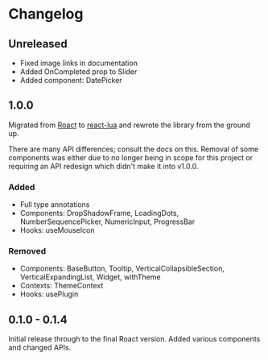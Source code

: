 # Changelog

## Unreleased

-   Fixed image links in documentation
-   Added OnCompleted prop to Slider
-   Added component: DatePicker

## 1.0.0

Migrated from [Roact](https://github.com/Roblox/roact) to [react-lua](https://github.com/jsdotlua/react-lua)
and rewrote the library from the ground up.

There are many API differences; consult the docs on this. Removal of some components was either due
to no longer being in scope for this project or requiring an API redesign which didn't make it
into v1.0.0.

### Added

-   Full type annotations
-   Components: DropShadowFrame, LoadingDots, NumberSequencePicker, NumericInput, ProgressBar
-   Hooks: useMouseIcon

### Removed

-   Components: BaseButton, Tooltip, VerticalCollapsibleSection, VerticalExpandingList, Widget, withTheme
-   Contexts: ThemeContext
-   Hooks: usePlugin

## 0.1.0 - 0.1.4

Initial release through to the final Roact version. Added various components and changed APIs.

